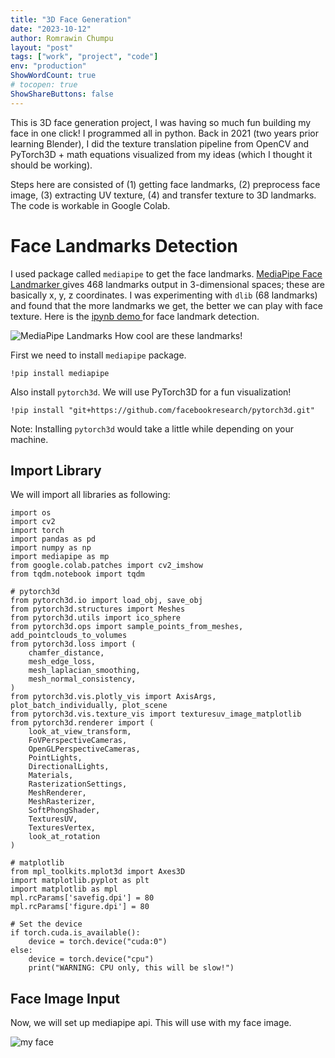 ```yaml
---
title: "3D Face Generation"
date: "2023-10-12"
author: Romrawin Chumpu
layout: "post"
tags: ["work", "project", "code"]
env: "production"
ShowWordCount: true
# tocopen: true
ShowShareButtons: false
---
```


This is 3D face generation project, I was having so much fun building my face in one click! I programmed all in python. Back in 2021 (two years prior learning Blender), I did the texture translation pipeline from OpenCV and PyTorch3D + math equations visualized from my ideas (which I thought it should be working). 

Steps here are consisted of (1) getting face landmarks, (2) preprocess face image, (3) extracting UV texture, (4) and transfer texture to 3D landmarks. The code is workable in Google Colab.  

# Face Landmarks Detection

I used package called `mediapipe` to get the face landmarks. <a href="https://developers.google.com/mediapipe/solutions/vision/face_landmarker"> MediaPipe Face Landmarker </a> gives 468 landmarks output in 3-dimensional spaces; these are basically x, y, z coordinates. I was experimenting with `dlib` (68 landmarks) and found that the more landmarks we get, the better we can play with face texture. Here is the <a href="https://github.com/googlesamples/mediapipe/blob/main/examples/face_landmarker/python/%5BMediaPipe_Python_Tasks%5D_Face_Landmarker.ipynb">ipynb demo </a> for face landmark detection. 

![MediaPipe Landmarks](https://developers.google.com/static/mediapipe/images/solutions/examples/face_landmark.png)
How cool are these landmarks!

First we need to install `mediapipe` package.

    !pip install mediapipe

Also install `pytorch3d`. We will use PyTorch3D for a fun visualization! 
    
    !pip install "git+https://github.com/facebookresearch/pytorch3d.git"

Note: Installing `pytorch3d` would take a little while depending on your machine.
## Import Library

We will import all libraries as following:

    import os
    import cv2
    import torch
    import pandas as pd
    import numpy as np
    import mediapipe as mp
    from google.colab.patches import cv2_imshow
    from tqdm.notebook import tqdm

    # pytorch3d
    from pytorch3d.io import load_obj, save_obj
    from pytorch3d.structures import Meshes
    from pytorch3d.utils import ico_sphere
    from pytorch3d.ops import sample_points_from_meshes, add_pointclouds_to_volumes
    from pytorch3d.loss import (
        chamfer_distance,
        mesh_edge_loss,
        mesh_laplacian_smoothing,
        mesh_normal_consistency,
    )
    from pytorch3d.vis.plotly_vis import AxisArgs, plot_batch_individually, plot_scene
    from pytorch3d.vis.texture_vis import texturesuv_image_matplotlib
    from pytorch3d.renderer import (
        look_at_view_transform,
        FoVPerspectiveCameras,
        OpenGLPerspectiveCameras,
        PointLights,
        DirectionalLights,
        Materials,
        RasterizationSettings,
        MeshRenderer,
        MeshRasterizer,
        SoftPhongShader,
        TexturesUV,
        TexturesVertex,
        look_at_rotation
    )

    # matplotlib
    from mpl_toolkits.mplot3d import Axes3D
    import matplotlib.pyplot as plt
    import matplotlib as mpl
    mpl.rcParams['savefig.dpi'] = 80
    mpl.rcParams['figure.dpi'] = 80

    # Set the device
    if torch.cuda.is_available():
        device = torch.device("cuda:0")
    else:
        device = torch.device("cpu")
        print("WARNING: CPU only, this will be slow!")

## Face Image Input

Now, we will set up mediapipe api. This will use with my face image. 

![my face]("..//images//project//face3d//jinpu03.jpg")